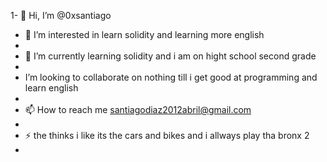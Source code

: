 1- 👋 Hi, I’m @0xsantiago

- 👀 I’m interested in learn solidity and learning more english
- 
- 🌱 I’m currently learning solidity and i am on hight school second grade
- 
- I’m looking to collaborate on nothing till i get good at programming and learn english
- 
- 📫 How to reach me santiagodiaz2012abril@gmail.com
- 
- ⚡ the thinks i like its the cars and bikes and i allways play tha bronx 2
- 

<!---
0xsantiago/0xsantiago is a ✨ special ✨ repository because its `README.md` (this file) appears on your GitHub profile.
You can click the Preview link to take a look at your changes.
--->
